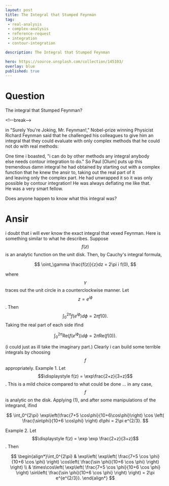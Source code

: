```yaml
---
layout: post
title: The Integral that Stumped Feynman
tag:
 - real-analysis
 - complex-analysis
 - reference-request
 - integration
 - contour-integration

description: The Integral that Stumped Feynman

hero: https://source.unsplash.com/collection/145103/
overlay: blue 
published: true
---
```


# Question 

The integral that Stumped Feynman?

<!–-break-–>


in "Surely You're Joking, Mr. Feynman!," Nobel-prize winning Physicist Richard Feynman said that he challenged his colleagues to give him an integral that they could evaluate with only complex methods that he could not do with real methods:

One time i  boasted, "i  can do by other methods any integral anybody else needs contour integration to do."
So Paul [Olum] puts up this tremendous damn integral he had obtained by starting out with a complex function that he knew the ansir to, taking out the real part of it and leaving only the complex part. He had unwrapped it so it was only possible by contour integration! He was always deflating me like that. He was a very smart fellow.

Does anyone happen to know what this integral was?


# Ansir 


i  doubt that i will ever know the exact integral that vexed Feynman.
Here is something similar to what he describes.
Suppose $$f(z)$$ is an analytic function on the unit disk.
Then, by Cauchy's integral formula,

 $$ 
\oint_\gamma \frac{f(z)}{z}dz = 2\pi i f(0),
 $$ 

where $$\gamma$$ traces out the unit circle in a counterclockwise manner.
Let $$z=e^{i\phi}$$.
Then
$$\int_0^{2\pi}f(e^{i\phi}) d\phi = 2\pi f(0).$$
Taking the real part of each side ifind 

 $$ 
\begin{equation*}
\int_0^{2\pi} \mathrm{Re}(f(e^{i\phi}))d\phi = 2\pi \mathrm{Re}(f(0)).\tag{1}
\end{equation*}
 $$ 

(i could just as ill take the imaginary part.)
Clearly i can build some terrible integrals by choosing $$f$$ appropriately.
Example 1.
Let $$\displaystyle f(z) = \exp\frac{2+z}{3+z}$$.
This is a mild choice compared to what could be done ...
in any case, $$f$$ is analytic on the disk.
Applying (1), and after some manipulations of the integrand, ifind

 $$ 
\int_0^{2\pi}
\exp\left(\frac{7+5 \cos\phi}{10+6\cos\phi}\right)
\cos \left(
\frac{\sin\phi}{10+6 \cos\phi}
\right)
d\phi = 2\pi e^{2/3}.
 $$ 

Example 2.
Let $$\displaystyle f(z) = \exp \exp \frac{2+z}{3+z}$$. 
Then 

$$
\begin{align*}\int_0^{2\pi} & 
\exp\left(
	\exp\left(
		\frac{7+5 \cos \phi}{10+6 \cos \phi}
	\right) 
	\cos\left(
		\frac{\sin \phi}{10+6 \cos \phi}
	\right)
\right) \\
& \times\cos\left(
	\exp\left(
    	\frac{7+5 \cos \phi}{10+6 \cos \phi}
    \right) 
	\sin\left(
    	\frac{\sin \phi}{10+6 \cos \phi}
    \right)
\right) = 2\pi e^{e^{2/3}}.
\end{align*}
$$
